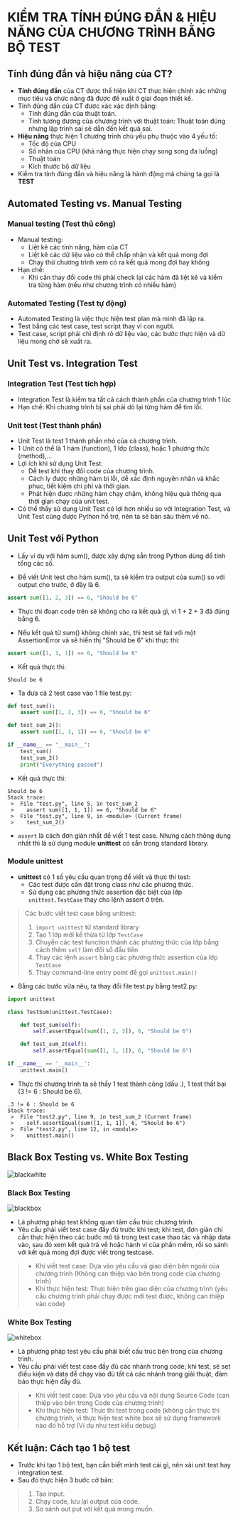# KIỂM TRA TÍNH ĐÚNG ĐẮN & HIỆU NĂNG CỦA CHƯƠNG TRÌNH BẰNG BỘ TEST

## Tính đúng đắn và hiệu năng của CT?

- **Tính đúng đắn** của CT được thể hiện khi CT thực hiện chính xác những mục tiêu và chức năng đã được đề xuất ở giai đoạn thiết kế.
- Tính đúng đắn của CT được xác xác định bằng:
    - Tính đúng đắn của thuật toán.
    - Tính tương đương của chương trình với thuật toán: Thuật toán đúng nhưng lập trình sai sẽ dẫn đến kết quả sai.
- **Hiệu năng** thực hiện 1 chương trình chủ yếu phụ thuộc vào 4 yếu tố:
    - Tốc độ của CPU
    - Số nhân của CPU (khả năng thực hiện chạy song song đa luồng)
    - Thuật toán
    - Kích thước bộ dữ liệu
- Kiểm tra tính đúng đắn và hiệu năng là hành động mà chúng ta gọi là **TEST**

## Automated Testing vs. Manual Testing

### Manual testing (Test thủ công)

- Manual testing:
    - Liệt kê các tính năng, hàm của CT
    - Liệt kê các dữ liệu vào có thể chấp nhận và kết quả mong đợi
    - Chạy thử chương trình xem có ra kết quả mong đợi hay không
- Hạn chế:
    - Khi cần thay đổi code thì phải check lại các hàm đã liệt kê và kiểm tra từng hàm (nếu như chương trình có nhiều hàm)
    
### Automated Testing (Test tự động)

- Automated Testing là việc thực hiện test plan mà mình đã lập ra.
- Test bằng các test case, test script thay vì con người.
- Test case, script phải chỉ định rõ dữ liệu vào, các bước thực hiện và dữ liệu mong chờ sẽ xuất ra.

## Unit Test vs. Integration Test

### Integration Test (Test tích hợp)

- Integration Test là kiểm tra tất cả cách thành phần của chương trình 1 lúc
- Hạn chế: Khi chương trình bị sai phải dò lại từng hàm để tìm lỗi.

### Unit test (Test thành phần)

- Unit Test là test 1 thành phần nhỏ của cả chương trình.
- 1 Unit có thể là 1 hàm (function), 1 lớp (class), hoặc 1 phương thức (method),...
- Lợi ích khi sử dụng Unit Test:
    - Dễ test khi thay đổi code của chương trình.
    - Cách ly được những hàm bị lỗi, dễ xác định nguyên nhân và khắc phục, tiết kiệm chi phí và thời gian.
    - Phát hiện được những hàm chạy chậm, không hiệu quả thông qua thời gian chạy của unit test.
- Có thể thấy sử dụng Unit Test có lợi hơn nhiều so với Integration Test, và Unit Test cũng được Python hổ trợ, nên ta sẽ bàn sâu thêm về nó.
    
## Unit Test với Python

- Lấy ví dụ với hàm sum(), được xây dựng sẵn trong Python dùng để tính tổng các số.

- Để viết Unit test cho hàm sum(), ta sẽ kiểm tra output của sum() so với output cho trước, ở đây là 6.

```python
assert sum([1, 2, 3]) == 6, "Should be 6"
```

- Thực thi đoạn code trên sẽ không cho ra kết quả gì, vì 1 + 2 + 3 đã đúng bằng 6.

- Nếu kết quả từ sum() không chính xác, thì test sẽ fail với một AssertionError và sẽ hiển thị "Should be 6" khi thực thi:

```python
assert sum([1, 1, 1]) == 6, "Should be 6"
```

- Kết quả thực thi:

```
Should be 6
```

- Ta đưa cả 2 test case vào 1 file test.py:

```python
def test_sum():
    assert sum([1, 2, 3]) == 6, "Should be 6"

def test_sum_2():
    assert sum([1, 1, 1]) == 6, "Should be 6"

if __name__ == "__main__":
    test_sum()
    test_sum_2()
    print("Everything passed")
```

- Kết quả thực thi:

```
Should be 6
Stack trace:
 >  File "test.py", line 5, in test_sum_2
 >    assert sum([1, 1, 1]) == 6, "Should be 6"
 >  File "test.py", line 9, in <module> (Current frame)
 >    test_sum_2()
```

- `assert` là cách đơn giản nhất để viết 1 test case. Nhưng cách thông dụng nhất thì là sử dụng module **unittest** có sẵn trong standard library.

### Module unittest

- **unittest** có 1 số yêu cầu quan trọng để viết và thực thi test:
    - Các test được cần đặt trong class như các phương thức.
    - Sử dụng các phương thức assertion đặc biệt của lớp `unittest.TestCase` thay cho lệnh assert ở trên.

> Các bước viết test case bằng unittest:
>   1. `import unittest` từ standard library
>   2. Tạo 1 lớp mới kế thừa từ lớp `TestCase`
>   3. Chuyển các test function thành các phương thức của lớp bằng cách thêm `self` làm đối số đầu tiên
>   4. Thay các lệnh `assert` bằng các phương thức assertion của lớp `TestCase`
>   5. Thay command-line entry point để gọi `unittest.main()`

- Bằng các bước vừa nêu, ta thay đổi file test.py bằng test2.py:

```python
import unittest

class TestSum(unittest.TestCase):

    def test_sum(self):
        self.assertEqual(sum([1, 2, 3]), 6, "Should be 6")

    def test_sum_2(self):
        self.assertEqual(sum([1, 1, 1]), 6, "Should be 6")

if __name__ == '__main__':
    unittest.main()
```

- Thực thi chương trình ta sẽ thấy 1 test thành công (dấu .), 1 test thất bại (3 != 6 : Should be 6).

```
.3 != 6 : Should be 6
Stack trace:
 >  File "test2.py", line 9, in test_sum_2 (Current frame)
 >    self.assertEqual(sum([1, 1, 1]), 6, "Should be 6")
 >  File "test2.py", line 12, in <module>
 >    unittest.main()
```

## Black Box Testing vs. White Box Testing

![blackwhite](https://uploads-ssl.webflow.com/5c8ff8ef21fa8e5620d8a48e/5f953043a15dd424f61b332e_black%20and%20white%20box.jpg)

### Black Box Testing 

![blackbox](https://images.viblo.asia/e7e35f73-35fe-4351-90a5-121f6b0de237.jpg)

- Là phương pháp test không quan tâm cấu trúc chương trình.
- Yêu cầu phải viết test case đầy đủ trước khi test; khi test, đơn giản chỉ cần thực hiện theo các bước mô tả trong test case thao tác và nhập data vào, sau đó xem kết quả trả về hoặc hành vi của phần mềm, rồi so sánh với kết quả mong đợi được viết trong testcase.
> - Khi viết test case: Dựa vào yêu cầu và giao diện bên ngoài của chương trình (Không can thiệp vào bên trong code của chương trình)
> - Khi thực hiện test: Thực hiện trên giao diện của chương trình (yêu cầu chương trình phải chạy được mới test được, không can thiệp vào code)

### White Box Testing

![whitebox](https://ecomputerconcepts.com/wp-content/uploads/2021/01/White-box-testing.jpg)

- Là phương pháp test yêu cầu phải biết cấu trúc bên trong của chương trình.
- Yêu cầu phải viết test case đầy đủ các nhánh trong code; khi test, sẽ set điều kiện và data để chạy vào đủ tất cả các nhánh trong giải thuật, đảm bảo thực hiện đầy đủ.
> - Khi viết test case: Dựa vào yêu cầu và nội dung Source Code (can thiệp vào bên trong Code của chương trình)
> - Khi thực hiện test: Thực thi test trong code (không cần thực thi chương trình, vì thực hiện test white box sẽ sử dụng framework nào đó hỗ trợ (Ví dụ như test kiểu debug)

## Kết luận: Cách tạo 1 bộ test

- Trước khi tạo 1 bộ test, bạn cần biết mình test cái gì, nên xài unit test hay integration test.
- Sau đó thực hiện 3 bước cở bản:
>    1. Tạo input.
>    2. Chạy code, lưu lại output của code.
>    3. So sánh out put với kết quả mong muốn.



    

